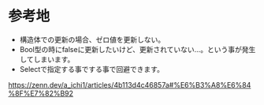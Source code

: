 # 参考地
- 構造体での更新の場合、ゼロ値を更新しない。
- Bool型の時にfalseに更新したいけど、更新されていない...。という事が発生してしまいます。
- Selectで指定する事でする事で回避できます。


https://zenn.dev/a_ichi1/articles/4b113d4c46857a#%E6%B3%A8%E6%84%8F%E7%82%B92